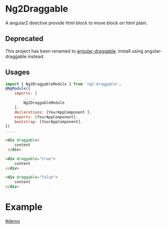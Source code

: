 # Ng2Draggable
A angular2 directive provide html block to move block on html plain.

## Deprecated
   This project has been renamed to [angular-draggable](https://www.npmjs.com/package/angular-draggable). Install using angular-draggable instead.

## Usages
 
```js
import { Ng2DraggableModule } from 'ng2-draggable'; 
@NgModule({                                   
    imports: [
        ....,                                
        Ng2DraggableModule                       
    ],
    declarations: [YourAppComponent ],
    exports: [YourAppComponent],
    bootstrap: [YourAppComponent],
})
.....


```

```html
<div draggable>
    content
 </div>    

```


```html
<div draggable="true">
    content
</div>    

```

```html
<div draggable="false">
    content
</div>    

```
# Example
   [#demo](https://coderajay.github.io/ng2Draggable)
   
   
   